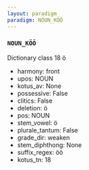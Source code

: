 ```yaml
---
layout: paradigm
paradigm: NOUN_KÖÖ
---
```

### ` NOUN_KÖÖ `

Dictionary class 18 ö
* harmony: front
* upos: NOUN
* kotus_av: None
* possessive: False
* clitics: False
* deletion: ö
* pos: NOUN
* stem_vowel: ö
* plurale_tantum: False
* grade_dir: weaken
* stem_diphthong: None
* suffix_regex: öö
* kotus_tn: 18
